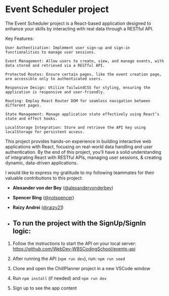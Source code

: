 # Event Scheduler project

The Event Scheduler project is a React-based application designed to enhance your skills by interacting with real data through a RESTful API.

Key Features:

    User Authentication: Implement user sign-up and sign-in functionalities to manage user sessions.

    Event Management: Allow users to create, view, and manage events, with data stored and retrieved via a RESTful API.

    Protected Routes: Ensure certain pages, like the event creation page, are accessible only to authenticated users.

    Responsive Design: Utilize TailwindCSS for styling, ensuring the application is responsive and user-friendly.

    Routing: Employ React Router DOM for seamless navigation between different pages.

    State Management: Manage application state effectively using React’s state and effect hooks.

    LocalStorage Integration: Store and retrieve the API key using localStorage for persistent access.

This project provides hands-on experience in building interactive web applications with React, focusing on real-world data handling and user authentication. By the end of this project, you’ll have a solid understanding of integrating React with RESTful APIs, managing user sessions, & creating dynamic, data-driven applications.

I would like to express my gratitude to my following teammates for their valuable contributions to this project:

- **Alexander von der Bey** ([@alexandervonderbey](https://github.com/alexandervonderbey))
- **Spencer Bing** ([@notspencer](https://github.com/notspencer))
- **Raizy Andrei** ([@raizy21](https://github.com/raizy21))

- ## To run the project with the SignUp/SignIn logic:
1. Follow the instructions to start the API on your local server: https://github.com/WebDev-WBSCodingSchool/events-api

2. After running the API (```npm run dev```), run: ```npm run seed```

3. Clone and open the ChillPlanner project in a new VSCode window

4. Run ```npm install``` (if needed) and ```npm run dev```

5. Sign up to see the app content
